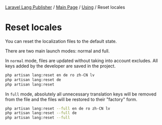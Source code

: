 [Laravel Lang Publisher][link_source] / [Main Page](../index.md) / [Using](index.md) / Reset locales

# Reset locales

You can reset the localization files to the default state.

There are two main launch modes: normal and full.

In `normal` mode, files are updated without taking into account excludes. All keys added by the developer are saved in the project.

```bash
php artisan lang:reset en de ro zh-CN lv
php artisan lang:reset de
php artisan lang:reset
```

In `full` mode, absolutely all unnecessary translation keys will be removed from the file and the files will be restored to their "factory" form.

```bash
php artisan lang:reset --full en de ro zh-CN lv
php artisan lang:reset --full de
php artisan lang:reset --full
```

[link_source]:  https://github.com/Laravel-Lang/publisher
